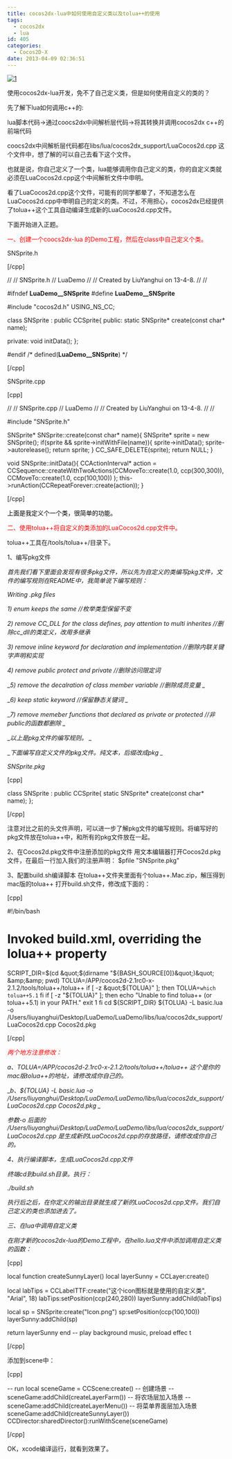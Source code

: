 ```yaml
---
title: cocos2dx-lua中如何使用自定义类以及tolua++的使用
tags:
  - cocos2dx
  - lua
id: 405
categories:
  - Cocos2D-X
date: 2013-04-09 02:36:51
---
```


[![1](http://www.cocos2dev.com/wp-content/uploads/2013/04/1.jpg)](http://www.cocos2dev.com/wp-content/uploads/2013/04/1.jpg)

使用cocos2dx-lua开发，免不了自己定义类，但是如何使用自定义的类的？

先了解下lua如何调用c++的:

lua脚本代码-&gt;通过coocs2dx中间解析层代码-&gt;将其转换并调用cocos2dx c++的前端代码

coocs2dx中间解析层代码都在libs/lua/cocos2dx_support/LuaCocos2d.cpp 这个文件中，想了解的可以自己去看下这个文件。

也就是说，你自己定义了一个类，lua能够调用你自己定义的类，你的自定义类就必须在LuaCocos2d.cpp这个中间解析文件中申明。

看了LuaCocos2d.cpp这个文件，可能有的同学都晕了，不知道怎么在LuaCocos2d.cpp中申明自己的定义的类。不过，不用担心，cocos2dx已经提供了tolua++这个工具自动编译生成新的LuaCocos2d.cpp文件。

下面开始进入正题。

<span style="color: #ff0000;">一、创建一个coocs2dx-lua 的Demo工程，然后在class中自己定义个类。</span>

SNSprite.h

[/cpp]

//
// SNSprite.h
// LuaDemo
//
// Created by LiuYanghui on 13-4-8.
//
//

#ifndef __LuaDemo__SNSprite__
#define __LuaDemo__SNSprite__

#include "cocos2d.h"
USING_NS_CC;

class SNSprite : public CCSprite{
public:
static SNSprite* create(const char* name);

private:
void initData();
};

#endif /* defined(__LuaDemo__SNSprite__) */

[/cpp]

SNSprite.cpp

[cpp]

//
// SNSprite.cpp
// LuaDemo
//
// Created by LiuYanghui on 13-4-8.
//
//

#include &quot;SNSprite.h&quot;

SNSprite* SNSprite::create(const char* name){
 SNSprite* sprite = new SNSprite();
 if(sprite &amp;&amp; sprite-&gt;initWithFile(name)){
 sprite-&gt;initData();
 sprite-&gt;autorelease();
 return sprite;
 }
 CC_SAFE_DELETE(sprite);
 return NULL;
}

void SNSprite::initData(){
 CCActionInterval* action = CCSequence::createWithTwoActions(CCMoveTo::create(1.0, ccp(300,300)),
 CCMoveTo::create(1.0, ccp(100,100))
 );
 this-&gt;runAction(CCRepeatForever::create(action));
}

[/cpp]

<span style="color: #000000;">上面是我定义个一个类，很简单的功能。</span>

<span style="color: #ff0000;">二、使用tolua++将自定义的类添加的LuaCocos2d.cpp文件中。</span>

tolua++工具在/tools/tolua++/目录下。

1、编写pkg文件

_<em id="__mceDel"><em id="__mceDel">_</em></em>_<em id="__mceDel"><em id="__mceDel"><em id="__mceDel">首先我们看下里面会发现有很多pkg文件，所以先为自定义的类编写pkg文件，文件的编写规则在README中，我简单说下编写规则：_</em></em></em>

_<em id="__mceDel"><em id="__mceDel"><em id="__mceDel"><em id="__mceDel"><em id="__mceDel">Writing .pkg files_</em></em></em></em></em>

_<em id="__mceDel"><em id="__mceDel"><em id="__mceDel"><em id="__mceDel"><em id="__mceDel">_</em></em></em></em></em>_<em id="__mceDel"><em id="__mceDel"><em id="__mceDel"><em id="__mceDel"><em id="__mceDel">1) enum keeps the same //枚举类型保留不变_</em></em></em></em></em>

_<em id="__mceDel"><em id="__mceDel"><em id="__mceDel"><em id="__mceDel"><em id="__mceDel">_</em></em></em></em></em>_<em id="__mceDel"><em id="__mceDel"><em id="__mceDel"><em id="__mceDel"><em id="__mceDel"><em id="__mceDel">2) remove CC_DLL for the class defines, pay attention to multi inherites //删除cc_dll的类定义，改用多继承_</em></em></em></em></em></em>

_<em id="__mceDel"><em id="__mceDel"><em id="__mceDel"><em id="__mceDel"><em id="__mceDel"><em id="__mceDel">3) remove inline keyword for declaration and implementation //删除内联关键字声明和实现
<em id="__mceDel"><em id="__mceDel"><em id="__mceDel"><em id="__mceDel"><em id="__mceDel"><em id="__mceDel"><em id="__mceDel">_</em></em></em></em></em></em></em></em></em></em></em></em></em>

_<em id="__mceDel"><em id="__mceDel"><em id="__mceDel"><em id="__mceDel"><em id="__mceDel"><em id="__mceDel"><em id="__mceDel"><em id="__mceDel"><em id="__mceDel"><em id="__mceDel"><em id="__mceDel"><em id="__mceDel"><em id="__mceDel">4) remove public protect and private //删除访问限定词_</em></em></em></em></em></em>
</em></em></em></em></em></em></em>

_<em id="__mceDel"><em id="__mceDel"><em id="__mceDel"><em id="__mceDel"><em id="__mceDel"><em id="__mceDel">5) remove the decalration of class member variable //删除成员变量
_</em></em></em></em></em></em>

_<em id="__mceDel"><em id="__mceDel"><em id="__mceDel"><em id="__mceDel"><em id="__mceDel"><em id="__mceDel">6) keep static keyword //保留静态关键词
_</em></em></em></em></em></em>

_<em id="__mceDel"><em id="__mceDel"><em id="__mceDel"><em id="__mceDel"><em id="__mceDel"><em id="__mceDel">7) remove memeber functions that declared as private or protected //非public的函数都删除
_</em></em></em></em></em></em>

_<em id="__mceDel"><em id="__mceDel"><em id="__mceDel"><em id="__mceDel"><em id="__mceDel"><em id="__mceDel">以上是pkg文件的编写规则。
_</em></em></em></em></em></em>

_<em id="__mceDel"><em id="__mceDel"><em id="__mceDel"><em id="__mceDel"><em id="__mceDel"><em id="__mceDel">下面编写自定义文件的pkg文件。纯文本，后缀改成pkg
_</em></em></em></em></em></em>

_<em id="__mceDel"><em id="__mceDel"><em id="__mceDel"><em id="__mceDel"><em id="__mceDel"><em id="__mceDel">SNSprite.pkg_</em></em></em></em></em></em>

[cpp]

class SNSprite : public CCSprite{
 static SNSprite* create(const char* name);
};

[/cpp]

注意对比之前的头文件声明，可以进一步了解pkg文件的编写规则。将编写好的pkg文件放在tolua++中，和所有的pkg文件放在一起。

2、在Cocos2d.pkg文件中注册添加的pkg文件
用文本编辑器打开Cocos2d.pkg文件，在最后一行加入我们的注册声明：
$pfile "SNSprite.pkg"

3、配置build.sh编译脚本
在tolua++文件夹里面有个tolua++.Mac.zip，解压得到mac版的tolua++
打开build.sh文件，修改成下面的：

[cpp]

#!/bin/bash
#
# Invoked build.xml, overriding the lolua++ property
SCRIPT_DIR=$(cd &quot;$(dirname &quot;${BASH_SOURCE[0]}&quot;)&quot; &amp;&amp; pwd)
TOLUA=/APP/cocos2d-2.1rc0-x-2.1.2/tools/tolua++/tolua++
if [ -z &quot;${TOLUA}&quot; ]; then
 TOLUA=`which tolua++5.1`
fi
if [ -z &quot;${TOLUA}&quot; ]; then
 echo &quot;Unable to find tolua++ (or tolua++5.1) in your PATH.&quot;
 exit 1
fi
cd ${SCRIPT_DIR}
${TOLUA} -L basic.lua -o /Users/liuyanghui/Desktop/LuaDemo/LuaDemo/libs/lua/cocos2dx_support/LuaCocos2d.cpp Cocos2d.pkg

[/cpp]

_<span style="color: #ff0000;">两个地方注意修改：</span>_

_<em id="__mceDel">a、TOLUA=/APP/cocos2d-2.1rc0-x-2.1.2/tools/tolua++/tolua++ 这个是你的mac版tolua++的地址，请修改成你自己的。_</em>

_<em id="__mceDel">_</em>_<em id="__mceDel"><em id="__mceDel">b、${TOLUA} -L basic.lua -o /Users/liuyanghui/Desktop/LuaDemo/LuaDemo/libs/lua/cocos2dx_support/LuaCocos2d.cpp Cocos2d.pkg _</em></em>

_<em id="__mceDel"><em id="__mceDel">_</em></em>_<em id="__mceDel"><em id="__mceDel"><em id="__mceDel"><em id="__mceDel">参数-o 后面的 /Users/liuyanghui/Desktop/LuaDemo/LuaDemo/libs/lua/cocos2dx_support/LuaCocos2d.cpp 是生成新的LuaCocos2d.cpp的存放路径，请修改成你自己的。_</em></em></em></em>

_<em id="__mceDel"><em id="__mceDel"><em id="__mceDel"><em id="__mceDel">_</em></em></em></em>_4、执行编译脚本，生成LuaCocos2d.cpp文件_

_<em id="__mceDel">终端cd到build.sh目录。执行：_</em>

_<em id="__mceDel">_</em>_<em id="__mceDel"><em id="__mceDel">./build.sh_</em></em>

_<em id="__mceDel"><em id="__mceDel">执行后之后，在你定义的输出目录就生成了新的LuaCocos2d.cpp文件。我们自己定义的类也添加进去了。_</em></em>

_<em id="__mceDel"><em id="__mceDel">_</em></em>_三、在lua中调用自定义类_

_在刚才新的cocos2dx-lua的Demo工程中，在hello.lua文件中添加调用自定义类的函数：_

[cpp]

local function createSunnyLayer()
 local layerSunny = CCLayer:create()

 local labTips = CCLabelTTF:create(&quot;这个icon图标就是使用的自定义类&quot;, &quot;Arial&quot;, 18)
 labTips:setPosition(ccp(240,280))
 layerSunny:addChild(labTips)

 local sp = SNSprite:create(&quot;Icon.png&quot;)
 sp:setPosition(ccp(100,100))
 layerSunny:addChild(sp)

 return layerSunny
 end
 -- play background music, preload effec t

[/cpp]

添加到scene中：

[cpp]

-- run
 local sceneGame = CCScene:create() -- 创建场景
 --sceneGame:addChild(createLayerFarm()) -- 将农场层加入场景
 --sceneGame:addChild(createLayerMenu()) -- 将菜单界面层加入场景
 sceneGame:addChild(createSunnyLayer())
 CCDirector:sharedDirector():runWithScene(sceneGame)

[/cpp]

OK，xcode编译运行，就看到效果了。